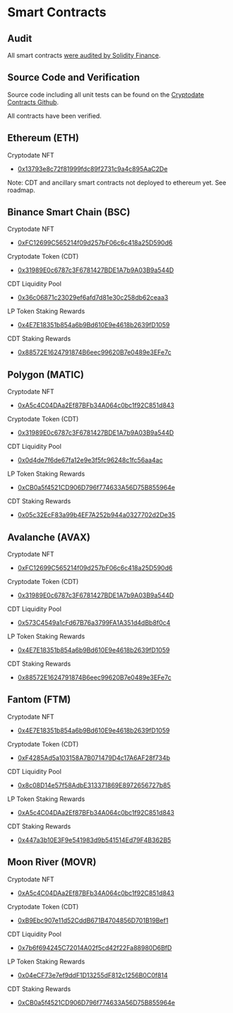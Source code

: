 # Smart Contracts

## Audit
All smart contracts [were audited by Solidity Finance](https://solidity.finance/audits/CryptoDate/). 

## Source Code and Verification
Source code including all unit tests can be found on the [Cryptodate Contracts Github](http://github.com/crypto-date/contracts).

All contracts have been verified.

## Ethereum (ETH)
Cryptodate NFT  
* [0x13793e8c72f81999fdc89f2731c9a4c895AaC2De](https://www.etherscan.com/address/0x13793e8c72f81999fdc89f2731c9a4c895AaC2De) 

Note: CDT and ancillary smart contracts not deployed to ethereum yet. See roadmap.

## Binance Smart Chain (BSC)
Cryptodate NFT  
* [0xFC12699C565214f09d257bF06c6c418a25D590d6](https://www.bscscan.com/address/0xFC12699C565214f09d257bF06c6c418a25D590d6) 

Cryptodate Token (CDT)  
* [0x31989E0c6787c3F6781427BDE1A7b9A03B9a544D](https://www.bscscan.com/address/0x31989E0c6787c3F6781427BDE1A7b9A03B9a544D) 

CDT Liquidity Pool  
* [0x36c06871c23029ef6afd7d81e30c258db62ceaa3](https://www.bscscan.com/address/0x36c06871c23029ef6afd7d81e30c258db62ceaa3) 

LP Token Staking Rewards  
* [0x4E7E18351b854a6b9Bd610E9e4618b2639fD1059](https://www.bscscan.com/address/0x4E7E18351b854a6b9Bd610E9e4618b2639fD1059) 

CDT Staking Rewards  
* [0x88572E1624791874B6eec99620B7e0489e3EFe7c](https://www.bscscan.com/address/0x88572E1624791874B6eec99620B7e0489e3EFe7c) 

## Polygon (MATIC)
Cryptodate NFT  
* [0xA5c4C04DAa2Ef87BFb34A064c0bc1f92C851d843](https://polygonscan.com/address/0xA5c4C04DAa2Ef87BFb34A064c0bc1f92C851d843) 

Cryptodate Token (CDT)  
* [0x31989E0c6787c3F6781427BDE1A7b9A03B9a544D](https://polygonscan.com/address/0x31989E0c6787c3F6781427BDE1A7b9A03B9a544D) 

CDT Liquidity Pool  
* [0x0d4de7f6de67fa12e9e3f5fc96248c1fc56aa4ac](https://polygonscan.com/address/0x0d4de7f6de67fa12e9e3f5fc96248c1fc56aa4ac) 

LP Token Staking Rewards  
* [0xCB0a5f4521CD906D796f774633A56D75B855964e](https://polygonscan.com/address/0xCB0a5f4521CD906D796f774633A56D75B855964e) 

CDT Staking Rewards  
* [0x05c32EcF83a99b4EF7A252b944a0327702d2De35](https://polygonscan.com/address/0x05c32EcF83a99b4EF7A252b944a0327702d2De35) 

## Avalanche (AVAX)
Cryptodate NFT  
* [0xFC12699C565214f09d257bF06c6c418a25D590d6](https://snowtrace.io/address/0xFC12699C565214f09d257bF06c6c418a25D590d6) 

Cryptodate Token (CDT)  
* [0x31989E0c6787c3F6781427BDE1A7b9A03B9a544D](https://www.snowtrace.io/address/0x31989E0c6787c3F6781427BDE1A7b9A03B9a544D) 

CDT Liquidity Pool  
* [0x573C4549a1cFd67B76a3799FA1A351d4dBb8f0c4](https://www.snowtrace.io/address/0x573C4549a1cFd67B76a3799FA1A351d4dBb8f0c4) 

LP Token Staking Rewards  
* [0x4E7E18351b854a6b9Bd610E9e4618b2639fD1059](https://www.snowtrace.io/address/0x4E7E18351b854a6b9Bd610E9e4618b2639fD1059) 

CDT Staking Rewards  
* [0x88572E1624791874B6eec99620B7e0489e3EFe7c](https://www.snowtrace.io/address/0x88572E1624791874B6eec99620B7e0489e3EFe7c) 

## Fantom (FTM)
Cryptodate NFT  
* [0x4E7E18351b854a6b9Bd610E9e4618b2639fD1059](https://www.ftmscan.com/address/0x4E7E18351b854a6b9Bd610E9e4618b2639fD1059) 

Cryptodate Token (CDT)  
* [0xF4285Ad5a103158A7B071479D4c17A6AF28f734b](https://www.ftmscan.com/address/0xF4285Ad5a103158A7B071479D4c17A6AF28f734b) 

CDT Liquidity Pool  
* [0x8c08D14e57f58AdbE313371869E8972656727b85](https://www.ftmscan.com/address/0x8c08D14e57f58AdbE313371869E8972656727b85) 

LP Token Staking Rewards  
* [0xA5c4C04DAa2Ef87BFb34A064c0bc1f92C851d843](https://www.ftmscan.com/address/0xA5c4C04DAa2Ef87BFb34A064c0bc1f92C851d843) 

CDT Staking Rewards  
* [0x447a3b10E3F9e541983d9b541514Ed79F4B362B5](https://www.ftmscan.com/address/0x447a3b10E3F9e541983d9b541514Ed79F4B362B5) 

## Moon River (MOVR)
Cryptodate NFT  
* [0xA5c4C04DAa2Ef87BFb34A064c0bc1f92C851d843](https://moonriver.moonscan.io/address/0xA5c4C04DAa2Ef87BFb34A064c0bc1f92C851d843) 

Cryptodate Token (CDT)  
* [0xB9Ebc907e11d52CddB671B4704856D701B19Bef1](https://moonriver.moonscan.io/address/0xB9Ebc907e11d52CddB671B4704856D701B19Bef1) 

CDT Liquidity Pool  
* [0x7b6f694245C72014A02f5cd42f22Fa88980D6BfD](https://moonriver.moonscan.io/address/0x7b6f694245C72014A02f5cd42f22Fa88980D6BfD) 

LP Token Staking Rewards  
* [0x04eCF73e7ef9ddF1D13255dF812c1256B0C0f814](https://moonriver.moonscan.io/address/0x04eCF73e7ef9ddF1D13255dF812c1256B0C0f814) 

CDT Staking Rewards  
* [0xCB0a5f4521CD906D796f774633A56D75B855964e](https://moonriver.moonscan.io/address/0xCB0a5f4521CD906D796f774633A56D75B855964e) 
